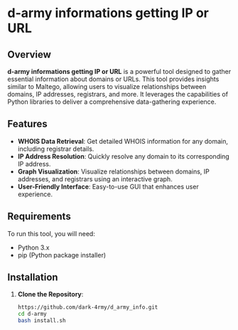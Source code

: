 # d-army informations getting IP or URL

## Overview
**d-army informations getting IP or URL** is a powerful tool designed to gather essential information about domains or URLs. This tool provides insights similar to Maltego, allowing users to visualize relationships between domains, IP addresses, registrars, and more. It leverages the capabilities of Python libraries to deliver a comprehensive data-gathering experience.

## Features
- **WHOIS Data Retrieval**: Get detailed WHOIS information for any domain, including registrar details.
- **IP Address Resolution**: Quickly resolve any domain to its corresponding IP address.
- **Graph Visualization**: Visualize relationships between domains, IP addresses, and registrars using an interactive graph.
- **User-Friendly Interface**: Easy-to-use GUI that enhances user experience.

## Requirements
To run this tool, you will need:
- Python 3.x
- pip (Python package installer)

## Installation

1. **Clone the Repository**:
   ```bash
   https://github.com/dark-4rmy/d_army_info.git
   cd d-army
   bash install.sh 
